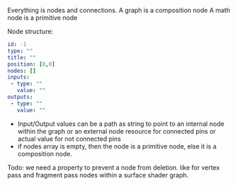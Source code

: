 Everything is nodes and connections.
A graph is a composition node
A math node is a primitive node

Node structure:
```yaml
id: -1
type: "" 
title: ""
position: [0,0]
nodes: []
inputs:
 - type: ""
   value: "" 
outputs: 
 - type: ""
   value: ""
```
- Input/Output values can be a path as string to point to an internal node within the graph or an external node resource for connected pins or actual value for not connected pins
- if nodes array is empty, then the node is a primitive node, else it is a composition node.

Todo: we need a property to prevent a node from deletion. like for vertex pass and fragment pass nodes within a surface shader graph.
